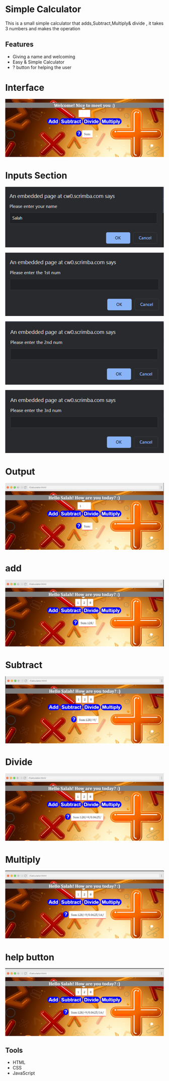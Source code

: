 
# Simple Calculator

This is a small simple calculator that adds,Subtract,Multiply& divide ,
it takes 3 numbers and makes the operation  


## Features

-  Giving a name and welcoming 
-  Easy & Simple Calculator
- ? button for helping the user



# Interface
![Interface](https://github.com/SalahElshafey/Simple-Calculator/blob/main/SS/1.png?raw=true)

# Inputs Section

![Interface](https://github.com/SalahElshafey/Simple-Calculator/blob/main/SS/2.png?raw=true)

![Interface](https://github.com/SalahElshafey/Simple-Calculator/blob/main/SS/3.png?raw=true)

![Interface](https://github.com/SalahElshafey/Simple-Calculator/blob/main/SS/4.png?raw=true)

![Interface](https://github.com/SalahElshafey/Simple-Calculator/blob/main/SS/5.png?raw=true)


# Output

![Interface](https://github.com/SalahElshafey/Simple-Calculator/blob/main/SS/6.png?raw=true)

# add
![Interface](https://github.com/SalahElshafey/Simple-Calculator/blob/main/SS/7.png?raw=true)

# Subtract
![Interface](https://github.com/SalahElshafey/Simple-Calculator/blob/main/SS/8.png?raw=true)

# Divide
![Interface](https://github.com/SalahElshafey/Simple-Calculator/blob/main/SS/9.png?raw=true)

# Multiply
![Interface](https://github.com/SalahElshafey/Simple-Calculator/blob/main/SS/10.png?raw=true)

# help button
![Interface](https://github.com/SalahElshafey/Simple-Calculator/blob/main/SS/10.png?raw=true)







## Tools

- HTML
- CSS
- JavaScript
